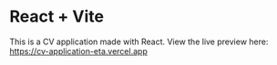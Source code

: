 # React + Vite

This is a CV application made with React. View the live preview here: https://cv-application-eta.vercel.app
